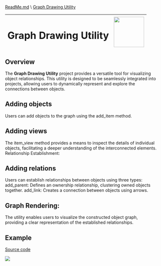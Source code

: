 [ReadMe.md](../ReadMe.md) \ [Graph Drawing Utility](Graph_Drawing_Utility.md)

<table style="width: 100%">
  <thead>
    <tr>
        <th>
            <h1>Graph Drawing Utility</h1>
        </th>
        <th>
            <img src="https://github.com/nummulith/drawing/raw/main/doc/Graph_Drawing_Utility.png" width="100" height="100">
        </th>
    </tr>
  </thead>
</table>

## Overview
The **Graph Drawing Utility** project provides a versatile tool for visualizing object relationships. This utility is designed to be seamlessly integrated into projects, allowing users to dynamically represent and explore the connections between objects.

## Adding objects
Users can add objects to the graph using the add_item method.

## Adding views
The item_view method provides a means to inspect the details of individual objects, facilitating a deeper understanding of the interconnected elements.
Relationship Establishment:

## Adding relations
Users can establish relationships between objects using three types:
add_parent: Defines an ownership relationship, clustering owned objects together.
add_link: Creates a connection between objects using arrows.

## Graph Rendering:
The utility enables users to visualize the constructed object graph, providing a clear representation of the established relationships.

## Example

[Source code](https://github.com/nummulith/drawing/raw/main/doc/GraphDemo.py)

<img src="https://github.com/nummulith/drawing/raw/main/doc/Graph-Demo.png">
